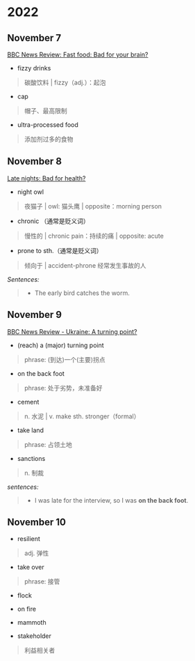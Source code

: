 # 2022

## November 7

[BBC News Review: Fast food: Bad for your brain?](https://www.youtube.com/watch?v=7oCLZGg0E4A&list=PLcetZ6gSk968l1s4WuxwyhiyEUmg5GOZC&index=5&t=304s)

- fizzy drinks

> 碳酸饮料 | fizzy（adj.）：起泡

- cap

> 帽子、最高限制

- ultra-processed food

> 添加剂过多的食物

## November 8

[Late nights: Bad for health?](https://www.youtube.com/watch?v=LXrh2AJa8nU&list=PLcetZ6gSk968l1s4WuxwyhiyEUmg5GOZC&index=8)

- night owl

> 夜猫子 | owl: 猫头鹰 | opposite：morning person

- chronic （通常是贬义词）

> 慢性的 | chronic pain：持续的痛 | opposite: acute

- prone to sth.（通常是贬义词）

> 倾向于 | accident-phrone 经常发生事故的人

*Sentences:*
>
> - The early bird catches the worm.

## November 9

[BBC News Review - Ukraine: A turning point?](https://www.youtube.com/watch?v=dEbqbZVYzwY&list=PLcetZ6gSk968l1s4WuxwyhiyEUmg5GOZC&index=8)

- (reach) a (major) turning point

> phrase: (到达)一个(主要)拐点

- on the back foot

> phrase: 处于劣势，未准备好

- cement

> n. 水泥 | v. make sth. stronger（formal）

- take land

> phrase: 占领土地

- sanctions

> n. 制裁

*sentences:*
>
> - I was late for the interview, so I was **on the back foot**.

## November 10

- resilient

> adj. 弹性

- take over

> phrase: 接管

- flock
>
- on fire
>
- mammoth
>
- stakeholder

> 利益相关者
